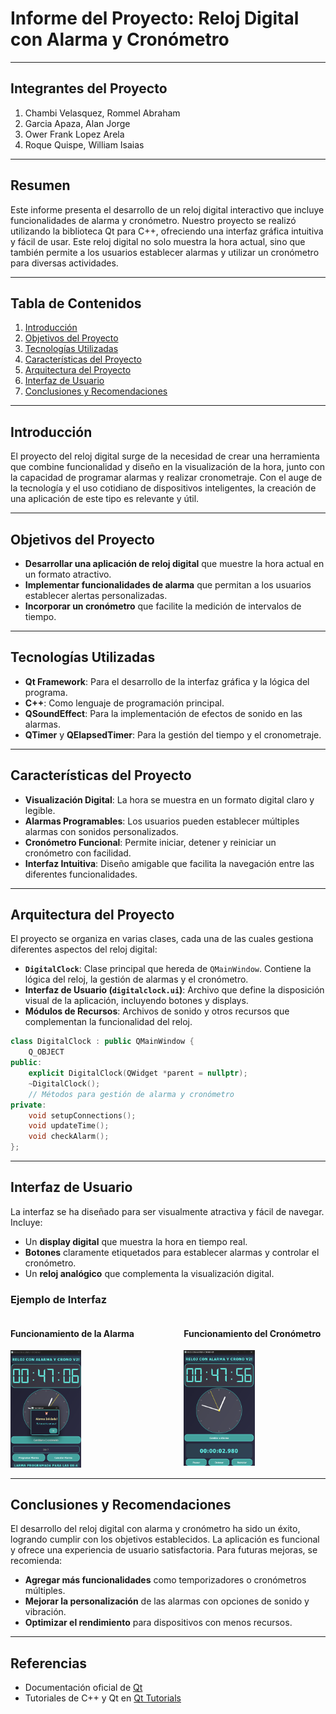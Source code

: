 
# Informe del Proyecto: Reloj Digital con Alarma y Cronómetro

---

## Integrantes del Proyecto
1. Chambi Velasquez, Rommel Abraham
2. Garcia Apaza, Alan Jorge
3. Ower Frank Lopez Arela
4. Roque Quispe, William Isaias

---

## Resumen
Este informe presenta el desarrollo de un reloj digital interactivo que incluye funcionalidades de alarma y cronómetro. Nuestro proyecto se realizó utilizando la biblioteca Qt para C++, ofreciendo una interfaz gráfica intuitiva y fácil de usar. Este reloj digital no solo muestra la hora actual, sino que también permite a los usuarios establecer alarmas y utilizar un cronómetro para diversas actividades.

---

## Tabla de Contenidos
1. [Introducción](#introducción)
2. [Objetivos del Proyecto](#objetivos-del-proyecto)
3. [Tecnologías Utilizadas](#tecnologías-utilizadas)
4. [Características del Proyecto](#características-del-proyecto)
5. [Arquitectura del Proyecto](#arquitectura-del-proyecto)
6. [Interfaz de Usuario](#interfaz-de-usuario)
7. [Conclusiones y Recomendaciones](#conclusiones-y-recomendaciones)

---

## Introducción
El proyecto del reloj digital surge de la necesidad de crear una herramienta que combine funcionalidad y diseño en la visualización de la hora, junto con la capacidad de programar alarmas y realizar cronometraje. Con el auge de la tecnología y el uso cotidiano de dispositivos inteligentes, la creación de una aplicación de este tipo es relevante y útil.

---

## Objetivos del Proyecto
- **Desarrollar una aplicación de reloj digital** que muestre la hora actual en un formato atractivo.
- **Implementar funcionalidades de alarma** que permitan a los usuarios establecer alertas personalizadas.
- **Incorporar un cronómetro** que facilite la medición de intervalos de tiempo.

---

## Tecnologías Utilizadas
- **Qt Framework**: Para el desarrollo de la interfaz gráfica y la lógica del programa.
- **C++**: Como lenguaje de programación principal.
- **QSoundEffect**: Para la implementación de efectos de sonido en las alarmas.
- **QTimer** y **QElapsedTimer**: Para la gestión del tiempo y el cronometraje.

---

## Características del Proyecto
- **Visualización Digital**: La hora se muestra en un formato digital claro y legible.
- **Alarmas Programables**: Los usuarios pueden establecer múltiples alarmas con sonidos personalizados.
- **Cronómetro Funcional**: Permite iniciar, detener y reiniciar un cronómetro con facilidad.
- **Interfaz Intuitiva**: Diseño amigable que facilita la navegación entre las diferentes funcionalidades.

---

## Arquitectura del Proyecto
El proyecto se organiza en varias clases, cada una de las cuales gestiona diferentes aspectos del reloj digital:

- **`DigitalClock`**: Clase principal que hereda de `QMainWindow`. Contiene la lógica del reloj, la gestión de alarmas y el cronómetro.
- **Interfaz de Usuario (`digitalclock.ui`)**: Archivo que define la disposición visual de la aplicación, incluyendo botones y displays.
- **Módulos de Recursos**: Archivos de sonido y otros recursos que complementan la funcionalidad del reloj.

```cpp
class DigitalClock : public QMainWindow {
    Q_OBJECT
public:
    explicit DigitalClock(QWidget *parent = nullptr);
    ~DigitalClock();
    // Métodos para gestión de alarma y cronómetro
private:
    void setupConnections();
    void updateTime();
    void checkAlarm();
};
```

---

## Interfaz de Usuario
La interfaz se ha diseñado para ser visualmente atractiva y fácil de navegar. Incluye:
- Un **display digital** que muestra la hora en tiempo real.
- **Botones** claramente etiquetados para establecer alarmas y controlar el cronómetro.
- Un **reloj analógico** que complementa la visualización digital.

### Ejemplo de Interfaz

<div style="display: flex; justify-content: space-between;">

<div style="width: 45%;">
    <h4>Funcionamiento de la Alarma</h4>
    <img src="/img/alarma.png" alt="Funcionamiento de la Alarma" style="width: 50%;">
</div>

<div style="width: 45%;">
    <h4>Funcionamiento del Cronómetro</h4>
    <img src="/img/cronometro.png" alt="Funcionamiento del Cronómetro" style="width: 50%;">
</div>

</div>

---

## Conclusiones y Recomendaciones
El desarrollo del reloj digital con alarma y cronómetro ha sido un éxito, logrando cumplir con los objetivos establecidos. La aplicación es funcional y ofrece una experiencia de usuario satisfactoria. Para futuras mejoras, se recomienda:
- **Agregar más funcionalidades** como temporizadores o cronómetros múltiples.
- **Mejorar la personalización** de las alarmas con opciones de sonido y vibración.
- **Optimizar el rendimiento** para dispositivos con menos recursos.

---

## Referencias
- Documentación oficial de [Qt](https://doc.qt.io/qt-5/qtwidgets-index.html)
- Tutoriales de C++ y Qt en [Qt Tutorials](https://www.qt.io/learn)
```

